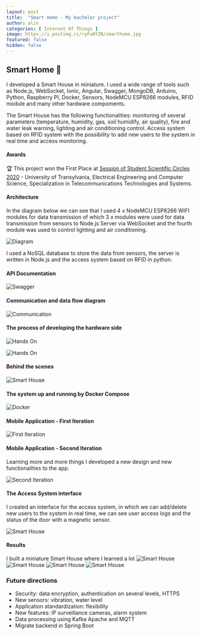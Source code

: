 ```yaml
---
layout: post
title:  "Smart Home - My bachelor project"
author: alin
categories: [ Internet Of Things ]
image: https://i.postimg.cc/ryFw0YZN/smarthome.jpg
featured: false
hidden: false
---
```


## Smart Home 🏡
I developed a Smart House in miniature. I used a wide range of tools such as Node.js, WebSocket, Ionic, Angular, Swagger, MongoDB, Arduino, Python, Raspberry PI, Docker, Sensors, NodeMCU ESP8266 modules, RFID module and many other hardware compoments.

The Smart House has the following functionalities: monitoring of several parameters (temperature, humidity, gas, soil humidify, air quality), fire and water leak warning, lighting and air conditioning control. Access system based on RFID system with the possibility to add new users to the system in real time and access monitoring.

#### Awards
🏆 This project won the First Place at [Session of Student Scientific Circles 2020](https://iesc.unitbv.ro/%C8%99tiri-%C8%99i-evenimente/470-sesiunea-cercurilor-stiintifice-studentesti-2020.html) - University of Transylvania, Electrical Engineering and Computer Science, Specialization in Telecommunications Technologies and Systems.

#### Architecture
In the diagram below we can see that I used 4 x NodeMCU ESP8266 WIFI modules for data transmission of which 3 x modules were used for data transmission from sensors to Node.js Server via WebSocket and the fourth module was used to control lighting and air conditioning.

![Diagram](/assets/images/smarthome/diagram1_en.png)


I used a NoSQL database to store the data from sensors, the server is written in Node.js and the access system based on RFID in python. 

#### API Documentation
![Swagger](/assets/images/smarthome//swagger.jpg)

#### Communication and data flow diagram
![Communication](/assets/images/smarthome//all_en.png)

#### The process of developing the hardware side
![Hands On](/assets/images/smarthome//hardware1.jpg)

![Hands On](/assets/images/smarthome//diagram3.jpeg)

#### Behind the scenes
![Smart House](/assets/images/smarthome//shome1.jpeg)


#### The system up and running by Docker Compose
![Docker](/assets/images/smarthome//docker.png)

#### Mobile Application - First Iteration

![First Iteration](/assets/images/smarthome//shomeapp1.jpg)


#### Mobile Application - Second Iteration
Learning more and more things I developed a new design and new functionalities to the app.

![Second Iteration](/assets/images/smarthome//shomeapp2.jpg)


#### The Access System interface
I created an interface for the access system, in which we can add/delete new users to the system in real time, we can see user access logs and the status of the door with a magnetic sensor.

![Smart House](/assets/images/smarthome//shomeapp3.jpg)


#### Results
I built a miniature Smart House where I learned a lot
![Smart House](/assets/images/smarthome//home1.jpeg)
![Smart House](/assets/images/smarthome//home2.jpeg)
![Smart House](/assets/images/smarthome//home3.jpeg)
![Smart House](/assets/images/smarthome//home4.jpeg)


### Future directions 
- Security: data encryption, authentication
on several levels, HTTPS
- New sensors: vibration, water level
- Application standardization: flexibility
- New features: IP surveillance cameras,
alarm system
- Data processing using Kafka Apache and MQTT
- Migrate backend in Spring Boot

